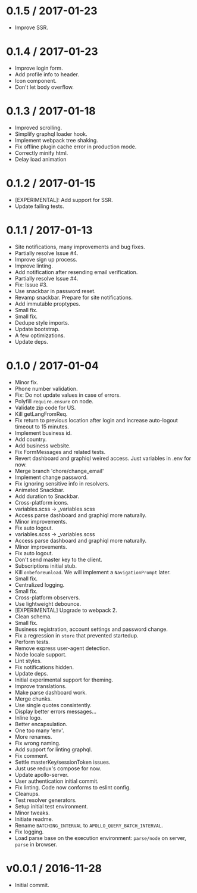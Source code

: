 
0.1.5 / 2017-01-23
==================

  * Improve SSR.

0.1.4 / 2017-01-23
==================

  * Improve login form.
  * Add profile info to header.
  * Icon component.
  * Don't let body overflow.

0.1.3 / 2017-01-18
==================

  * Improved scrolling.
  * Simplify graphql loader hook.
  * Implement webpack tree shaking.
  * Fix offline plugin cache error in production mode.
  * Correctly minify html.
  * Delay load animation

0.1.2 / 2017-01-15
==================

  * [EXPERIMENTAL]: Add support for SSR.
  * Update failing tests.

0.1.1 / 2017-01-13
==================

  * Site notifications, many improvements and bug fixes.
  * Partially resolve Issue #4.
  * Improve sign up process.
  * Improve linting.
  * Add notification after resending email verification.
  * Partially resolve Issue #4.
  * Fix: Issue #3.
  * Use snackbar in password reset.
  * Revamp snackbar. Prepare for site notifications.
  * Add immutable proptypes.
  * Small fix.
  * Small fix.
  * Dedupe style imports.
  * Update bootstrap.
  * A few optimizations.
  * Update deps.

0.1.0 / 2017-01-04
==================

  * Minor fix.
  * Phone number validation.
  * Fix: Do not update values in case of errors.
  * Polyfill `require.ensure` on node.
  * Validate zip code for US.
  * Kill getLangFromReq.
  * Fix return to previous location after login and increase auto-logout timeout to 15 minutes.
  * Implement business id.
  * Add country.
  * Add business website.
  * Fix FormMessages and related tests.
  * Revert dashboard and graphiql weired access. Just variables in .env for now.
  * Merge branch 'chore/change_email'
  * Implement change password.
  * Fix ignoring sensitive info in resolvers.
  * Animated Snackbar.
  * Add duration to Snackbar.
  * Cross-platform icons.
  * variables.scss -> _variables.scss
  * Access parse dashboard and graphiql more naturally.
  * Minor improvements.
  * Fix auto logout.
  * variables.scss -> _variables.scss
  * Access parse dashboard and graphiql more naturally.
  * Minor improvements.
  * Fix auto logout.
  * Don't send master key to the client.
  * Subscriptions initial stub.
  * Kill `onbeforeunload`. We will implement a `NavigationPrompt` later.
  * Small fix.
  * Centralized logging.
  * Small fix.
  * Cross-platform observers.
  * Use lightweight debounce.
  * [EXPERIMENTAL] Upgrade to webpack 2.
  * Clean schema.
  * Small fix.
  * Business registration, account settings and password change.
  * Fix a regression in `store` that prevented startedup.
  * Perform tests.
  * Remove express user-agent detection.
  * Node locale support.
  * Lint styles.
  * Fix notifications hidden.
  * Update deps.
  * Initial experimental support for theming.
  * Improve translations.
  * Make parse dashboard work.
  * Merge chunks.
  * Use single quotes consistently.
  * Display better errors messages...
  * Inline logo.
  * Better encapsulation.
  * One too many 'env'.
  * More renames.
  * Fix wrong naming.
  * Add support for linting graphql.
  * Fix comment.
  * Settle masterKey/sessionToken issues.
  * Just use redux's compose for now.
  * Update apollo-server.
  * User authentication initial commit.
  * Fix linting. Code now conforms to eslint config.
  * Cleanups.
  * Test resolver generators.
  * Setup initial test environment.
  * Minor tweaks.
  * Initiate readme.
  * Rename `BATCHING_INTERVAL` to `APOLLO_QUERY_BATCH_INTERVAL`.
  * Fix logging.
  * Load parse base on the execution environment: `parse/node` on server, `parse` in browser.

v0.0.1 / 2016-11-28
===================

  * Initial commit.
